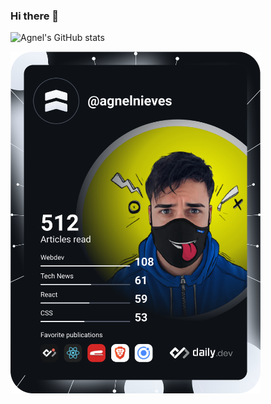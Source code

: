 ### Hi there 👋

![Agnel's GitHub stats](https://github-readme-stats.vercel.app/api?username=agnelnieves&count_private=true&theme=dark&show_icons=true)

<a href="https://app.daily.dev/agnelnieves"><img src="https://github.com/agnelnieves/agnelnieves/blob/main/devcard.svg" width="400" alt="Agnel Nieves's Dev Card"/></a>

<!--
**agnelnieves/agnelnieves** is a ✨ _special_ ✨ repository because its `README.md` (this file) appears on your GitHub profile.
**Reference** 
https://github.com/anuraghazra/github-readme-stats
https://towardsdatascience.com/build-a-stunning-readme-for-your-github-profile-9b80434fe5d7

Here are some ideas to get you started:

- 🔭 I’m currently working on ...
- 🌱 I’m currently learning ...
- 👯 I’m looking to collaborate on ...
- 🤔 I’m looking for help with ...
- 💬 Ask me about ...
- 📫 How to reach me: ...
- 😄 Pronouns: ...
- ⚡ Fun fact: ...
-->
